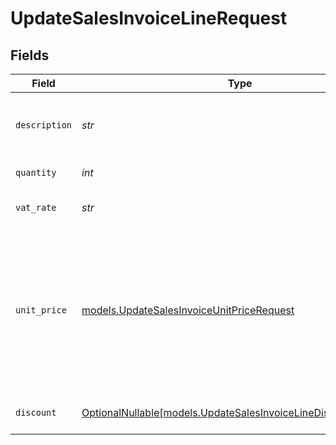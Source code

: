 # UpdateSalesInvoiceLineRequest


## Fields

| Field                                                                                                                                                                                  | Type                                                                                                                                                                                   | Required                                                                                                                                                                               | Description                                                                                                                                                                            | Example                                                                                                                                                                                |
| -------------------------------------------------------------------------------------------------------------------------------------------------------------------------------------- | -------------------------------------------------------------------------------------------------------------------------------------------------------------------------------------- | -------------------------------------------------------------------------------------------------------------------------------------------------------------------------------------- | -------------------------------------------------------------------------------------------------------------------------------------------------------------------------------------- | -------------------------------------------------------------------------------------------------------------------------------------------------------------------------------------- |
| `description`                                                                                                                                                                          | *str*                                                                                                                                                                                  | :heavy_check_mark:                                                                                                                                                                     | A description of the line item. For example *LEGO 4440 Forest Police Station*.                                                                                                         | LEGO 4440 Forest Police Station                                                                                                                                                        |
| `quantity`                                                                                                                                                                             | *int*                                                                                                                                                                                  | :heavy_check_mark:                                                                                                                                                                     | The number of items.                                                                                                                                                                   | 1                                                                                                                                                                                      |
| `vat_rate`                                                                                                                                                                             | *str*                                                                                                                                                                                  | :heavy_check_mark:                                                                                                                                                                     | The vat rate to be applied to this line item.                                                                                                                                          | 21.00                                                                                                                                                                                  |
| `unit_price`                                                                                                                                                                           | [models.UpdateSalesInvoiceUnitPriceRequest](../models/updatesalesinvoiceunitpricerequest.md)                                                                                           | :heavy_check_mark:                                                                                                                                                                     | The price of a single item excluding VAT.<br/><br/>For example: `{"currency":"EUR", "value":"89.00"}` if the box of LEGO costs €89.00 each.<br/><br/>The unit price can be zero in case of free items. |                                                                                                                                                                                        |
| `discount`                                                                                                                                                                             | [OptionalNullable[models.UpdateSalesInvoiceLineDiscountRequest]](../models/updatesalesinvoicelinediscountrequest.md)                                                                   | :heavy_minus_sign:                                                                                                                                                                     | The discount to be applied to the line item.                                                                                                                                           |                                                                                                                                                                                        |
